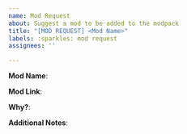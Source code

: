 ```yaml
---
name: Mod Request
about: Suggest a mod to be added to the modpack
title: "[MOD REQUEST] <Mod Name>"
labels: :sparkles: mod request
assignees: ''

---
```


**Mod Name**:
<!-- Name of the mod you're suggesting -->

**Mod Link**:
<!-- A link to where the mod can be downloaded or more information can be found -->

**Why?**:
<!-- Explain why you think this mod should be included in the modpack -->

**Additional Notes**:
<!-- Any additional notes or comments -->
